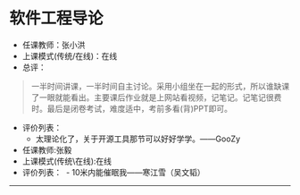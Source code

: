 # 软件工程导论

- 任课教师：张小洪
- 上课模式(传统/在线)：在线
- 总评：

> 一半时间讲课，一半时间自主讨论。采用小组坐在一起的形式，所以谁缺课了一眼就能看出。主要课后作业就是上网站看视频，记笔记。记笔记很费时。最后是闭卷考试，难度适中，考前多看(背)PPT即可。

- 评价列表：
  - 太理论化了，关于开源工具那节可以好好学学。——GooZy
- 任课教师:张毅
- 上课模式(传统\在线):在线
- 评价列表：
  - 10米内能催眠我——寒江雪（吴文韬）
  
---
